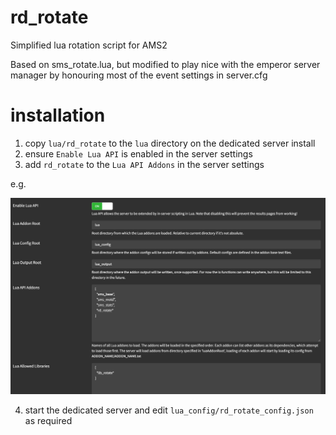 # rd_rotate

Simplified lua rotation script for AMS2

Based on sms_rotate.lua, but modified to play nice with the emperor server manager by honouring most of the event settings in server.cfg

# installation

1. copy `lua/rd_rotate` to the `lua` directory on the dedicated server install
2. ensure `Enable Lua API` is enabled in the server settings
3. add `rd_rotate` to the `Lua API Addons` in the server settings

e.g.

![emperor settings](img/settings.png "Empreror Settings")

4. start the dedicated server and edit `lua_config/rd_rotate_config.json` as required


# 
